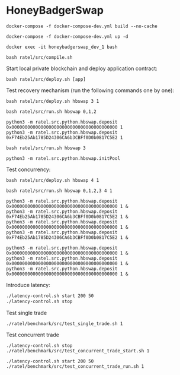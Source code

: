 # HoneyBadgerSwap

`docker-compose -f docker-compose-dev.yml build --no-cache`

`docker-compose -f docker-compose-dev.yml up -d`

`docker exec -it honeybadgerswap_dev_1 bash`

`bash ratel/src/compile.sh`

Start local private blockchain and deploy application contract:
```
bash ratel/src/deploy.sh [app]
```

Test recovery mechanism (run the following commands one by one):
```
bash ratel/src/deploy.sh hbswap 3 1

bash ratel/src/run.sh hbswap 0,1,2

python3 -m ratel.src.python.hbswap.deposit 0x0000000000000000000000000000000000000000 1 
python3 -m ratel.src.python.hbswap.deposit 0xF74Eb25Ab1785D24306CA6b3CBFf0D0b0817C5E2 1 

bash ratel/src/run.sh hbswap 3

python3 -m ratel.src.python.hbswap.initPool
```

Test concurrency:
```
bash ratel/src/deploy.sh hbswap 4 1

bash ratel/src/run.sh hbswap 0,1,2,3 4 1

python3 -m ratel.src.python.hbswap.deposit 0x0000000000000000000000000000000000000000 1 &
python3 -m ratel.src.python.hbswap.deposit 0xF74Eb25Ab1785D24306CA6b3CBFf0D0b0817C5E2 1 &
python3 -m ratel.src.python.hbswap.deposit 0x0000000000000000000000000000000000000000 1 &
python3 -m ratel.src.python.hbswap.deposit 0xF74Eb25Ab1785D24306CA6b3CBFf0D0b0817C5E2 1 &

python3 -m ratel.src.python.hbswap.deposit 0x0000000000000000000000000000000000000000 1 &
python3 -m ratel.src.python.hbswap.deposit 0x0000000000000000000000000000000000000000 1 &
python3 -m ratel.src.python.hbswap.deposit 0x0000000000000000000000000000000000000000 1 &

```

Introduce latency:
```bash
./latency-control.sh start 200 50
./latency-control.sh stop
```

Test single trade
```
./ratel/benchmark/src/test_single_trade.sh 1
```

Test concurrent trade
```
./latency-control.sh stop
./ratel/benchmark/src/test_concurrent_trade_start.sh 1

./latency-control.sh start 200 50
./ratel/benchmark/src/test_concurrent_trade_run.sh 1
```


